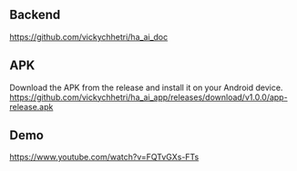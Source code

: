 ## Backend
https://github.com/vickychhetri/ha_ai_doc

## APK
Download the APK from the release and install it on your Android device. 
https://github.com/vickychhetri/ha_ai_app/releases/download/v1.0.0/app-release.apk

## Demo
https://www.youtube.com/watch?v=FQTvGXs-FTs
